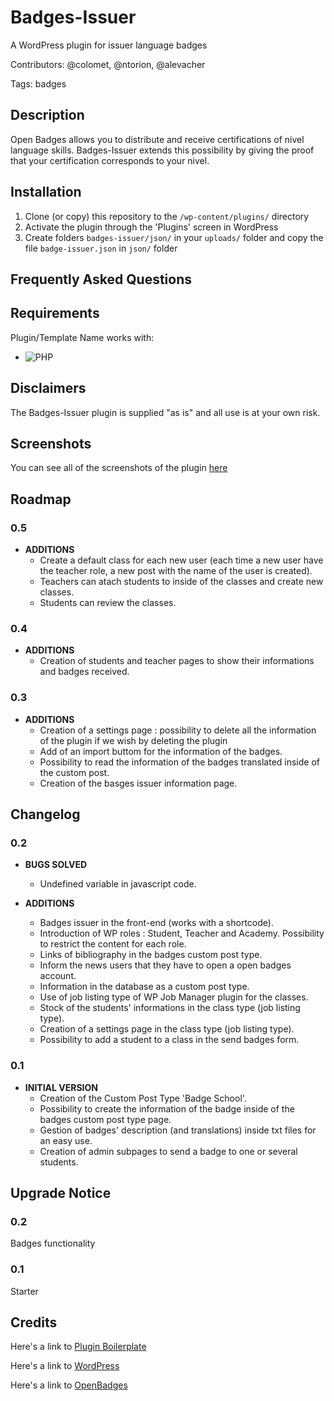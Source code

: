 # Badges-Issuer
A WordPress plugin for issuer language badges

Contributors: @colomet, @ntorion, @alevacher

Tags: badges

## Description

Open Badges allows you to distribute and receive certifications of nivel language skills.
Badges-Issuer extends this possibility by giving the proof that your certification corresponds to your nivel.

## Installation

1. Clone (or copy) this repository to the `/wp-content/plugins/` directory
1. Activate the plugin through the 'Plugins' screen in WordPress
1. Create folders `badges-issuer/json/` in your `uploads/` folder and copy the file `badge-issuer.json` in `json/` folder

## Frequently Asked Questions

## Requirements

Plugin/Template Name works with:

 * ![PHP](https://img.shields.io/badge/PHP-5.6.X-blue.svg)

## Disclaimers

The Badges-Issuer plugin is supplied "as is" and all use is at your own risk.

## Screenshots

You can see all of the screenshots of the plugin [here](doc/screenshot.md "screenshots")

## Roadmap

### 0.5

* **ADDITIONS**
  * Create a default class for each new user (each time a new user have the teacher role, a new post with the name of the user is created).
  * Teachers can atach students to inside of the classes and create new classes.
  * Students can review the classes.

### 0.4

* **ADDITIONS**
  * Creation of students and teacher pages to show their informations and badges received.

### 0.3

* **ADDITIONS**
  * Creation of a settings page : possibility to delete all the information of the plugin if we wish by deleting the plugin
  * Add of an import buttom for the information of the badges.
  * Possibility to read the information of the badges translated inside of the custom post.
  * Creation of the basges issuer information page.

## Changelog

### 0.2

* **BUGS SOLVED**
  * Undefined variable in javascript code.
 
* **ADDITIONS**
  * Badges issuer in the front-end (works with a shortcode).
  * Introduction of WP roles : Student, Teacher and Academy. Possibility to restrict the content for each role.
  * Links of bibliography in the badges custom post type.
  * Inform the news users that they have to open a open badges account.
  * Information in the database as a custom post type.
  * Use of job listing type of WP Job Manager plugin for the classes.
  * Stock of the students' informations in the class type (job listing type).
  * Creation of a settings page in the class type (job listing type).
  * Possibility to add a student to a class in the send badges form.

### 0.1

* **INITIAL VERSION**
  * Creation of the Custom Post Type 'Badge School'.
  * Possibility to create the information of the badge inside of the badges custom post type page.
  * Gestion of badges' description (and translations) inside txt files for an easy use.
  * Creation of admin subpages to send a badge to one or several students.

## Upgrade Notice

### 0.2

Badges functionality

### 0.1

Starter

## Credits

Here's a link to [Plugin Boilerplate](http://wppb.io/ "Uses the WordPress Plugin Boilerplate")

Here's a link to [WordPress](http://wordpress.org/ "Your favorite software")

Here's a link to [OpenBadges](http://openbadges.org/ "Mozilla Open Badges official site")



